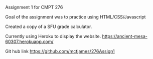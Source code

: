 Assignment 1 for CMPT 276

Goal of the assignment was to practice using HTML/CSS/Javascript

Created a copy of a SFU grade calculator.

Currently using Heroku to display the website.
https://ancient-mesa-60307.herokuapp.com/

Git hub link
https://github.com/mctjames/276Assign1
